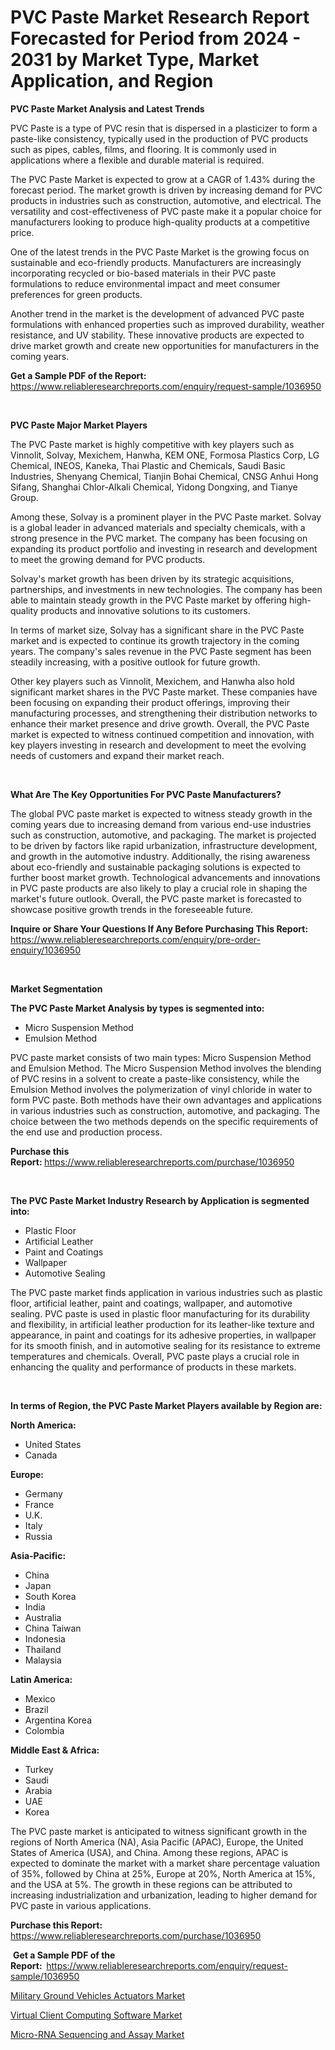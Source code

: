 <p><h1>PVC Paste Market Research Report Forecasted for Period from 2024 -  2031 by Market Type, Market Application, and Region</h1></p><p><strong>PVC Paste Market Analysis and Latest Trends</strong></p>
<p><p>PVC Paste is a type of PVC resin that is dispersed in a plasticizer to form a paste-like consistency, typically used in the production of PVC products such as pipes, cables, films, and flooring. It is commonly used in applications where a flexible and durable material is required.</p><p>The PVC Paste Market is expected to grow at a CAGR of 1.43% during the forecast period. The market growth is driven by increasing demand for PVC products in industries such as construction, automotive, and electrical. The versatility and cost-effectiveness of PVC paste make it a popular choice for manufacturers looking to produce high-quality products at a competitive price.</p><p>One of the latest trends in the PVC Paste Market is the growing focus on sustainable and eco-friendly products. Manufacturers are increasingly incorporating recycled or bio-based materials in their PVC paste formulations to reduce environmental impact and meet consumer preferences for green products.</p><p>Another trend in the market is the development of advanced PVC paste formulations with enhanced properties such as improved durability, weather resistance, and UV stability. These innovative products are expected to drive market growth and create new opportunities for manufacturers in the coming years.</p></p>
<p><strong>Get a Sample PDF of the Report:&nbsp;</strong> <a href="https://www.reliableresearchreports.com/enquiry/request-sample/1036950">https://www.reliableresearchreports.com/enquiry/request-sample/1036950</a></p>
<p>&nbsp;</p>
<p><strong>PVC Paste Major Market Players</strong></p>
<p><p>The PVC Paste market is highly competitive with key players such as Vinnolit, Solvay, Mexichem, Hanwha, KEM ONE, Formosa Plastics Corp, LG Chemical, INEOS, Kaneka, Thai Plastic and Chemicals, Saudi Basic Industries, Shenyang Chemical, Tianjin Bohai Chemical, CNSG Anhui Hong Sifang, Shanghai Chlor-Alkali Chemical, Yidong Dongxing, and Tianye Group.</p><p>Among these, Solvay is a prominent player in the PVC Paste market. Solvay is a global leader in advanced materials and specialty chemicals, with a strong presence in the PVC market. The company has been focusing on expanding its product portfolio and investing in research and development to meet the growing demand for PVC products.</p><p>Solvay's market growth has been driven by its strategic acquisitions, partnerships, and investments in new technologies. The company has been able to maintain steady growth in the PVC Paste market by offering high-quality products and innovative solutions to its customers.</p><p>In terms of market size, Solvay has a significant share in the PVC Paste market and is expected to continue its growth trajectory in the coming years. The company's sales revenue in the PVC Paste segment has been steadily increasing, with a positive outlook for future growth.</p><p>Other key players such as Vinnolit, Mexichem, and Hanwha also hold significant market shares in the PVC Paste market. These companies have been focusing on expanding their product offerings, improving their manufacturing processes, and strengthening their distribution networks to enhance their market presence and drive growth. Overall, the PVC Paste market is expected to witness continued competition and innovation, with key players investing in research and development to meet the evolving needs of customers and expand their market reach.</p></p>
<p>&nbsp;</p>
<p><strong>What Are The Key Opportunities For PVC Paste Manufacturers?</strong></p>
<p><p>The global PVC paste market is expected to witness steady growth in the coming years due to increasing demand from various end-use industries such as construction, automotive, and packaging. The market is projected to be driven by factors like rapid urbanization, infrastructure development, and growth in the automotive industry. Additionally, the rising awareness about eco-friendly and sustainable packaging solutions is expected to further boost market growth. Technological advancements and innovations in PVC paste products are also likely to play a crucial role in shaping the market's future outlook. Overall, the PVC paste market is forecasted to showcase positive growth trends in the foreseeable future.</p></p>
<p><strong>Inquire or Share Your Questions If Any Before Purchasing This Report:</strong> <a href="https://www.reliableresearchreports.com/enquiry/pre-order-enquiry/1036950">https://www.reliableresearchreports.com/enquiry/pre-order-enquiry/1036950</a></p>
<p>&nbsp;</p>
<p><strong>Market Segmentation</strong></p>
<p><strong>The PVC Paste Market Analysis by types is segmented into:</strong></p>
<p><ul><li>Micro Suspension Method</li><li>Emulsion Method</li></ul></p>
<p><p>PVC paste market consists of two main types: Micro Suspension Method and Emulsion Method. The Micro Suspension Method involves the blending of PVC resins in a solvent to create a paste-like consistency, while the Emulsion Method involves the polymerization of vinyl chloride in water to form PVC paste. Both methods have their own advantages and applications in various industries such as construction, automotive, and packaging. The choice between the two methods depends on the specific requirements of the end use and production process.</p></p>
<p><strong>Purchase this Report:&nbsp;</strong><a href="https://www.reliableresearchreports.com/purchase/1036950">https://www.reliableresearchreports.com/purchase/1036950</a></p>
<p>&nbsp;</p>
<p><strong>The PVC Paste Market Industry Research by Application is segmented into:</strong></p>
<p><ul><li>Plastic Floor</li><li>Artificial Leather</li><li>Paint and Coatings</li><li>Wallpaper</li><li>Automotive Sealing</li></ul></p>
<p><p>The PVC paste market finds application in various industries such as plastic floor, artificial leather, paint and coatings, wallpaper, and automotive sealing. PVC paste is used in plastic floor manufacturing for its durability and flexibility, in artificial leather production for its leather-like texture and appearance, in paint and coatings for its adhesive properties, in wallpaper for its smooth finish, and in automotive sealing for its resistance to extreme temperatures and chemicals. Overall, PVC paste plays a crucial role in enhancing the quality and performance of products in these markets.</p></p>
<p>&nbsp;</p>
<p><strong>In terms of Region, the PVC Paste Market Players available by Region are:</strong></p>
<p>
    <p> <strong> North America: </strong>
        <ul>
            <li>United States</li>
            <li>Canada</li>
        </ul>
        </p> 
    <p> <strong> Europe: </strong>
        <ul>
            <li>Germany</li>
            <li>France</li>
            <li>U.K.</li>
            <li>Italy</li>
            <li>Russia</li>
        </ul>
        </p> 
    <p> <strong> Asia-Pacific: </strong>
        <ul>
            <li>China</li>
            <li>Japan</li>
            <li>South Korea</li>
            <li>India</li>
            <li>Australia</li>
            <li>China Taiwan</li>
            <li>Indonesia</li>
            <li>Thailand</li>
            <li>Malaysia</li>
        </ul>
        </p> 
    <p> <strong> Latin America: </strong>
        <ul>
            <li>Mexico</li>
            <li>Brazil</li>
            <li>Argentina Korea</li>
            <li>Colombia</li>
        </ul>
        </p> 
    <p> <strong> Middle East & Africa: </strong>
        <ul>
            <li>Turkey</li>
            <li>Saudi</li>
            <li>Arabia</li>
            <li>UAE</li>
            <li>Korea</li>
        </ul>
    </p>
    </p>
<p><p>The PVC paste market is anticipated to witness significant growth in the regions of North America (NA), Asia Pacific (APAC), Europe, the United States of America (USA), and China. Among these regions, APAC is expected to dominate the market with a market share percentage valuation of 35%, followed by China at 25%, Europe at 20%, North America at 15%, and the USA at 5%. The growth in these regions can be attributed to increasing industrialization and urbanization, leading to higher demand for PVC paste in various applications.</p></p>
<p><strong>Purchase this Report: </strong><a href="https://www.reliableresearchreports.com/purchase/1036950">https://www.reliableresearchreports.com/purchase/1036950</a></p>
<p>&nbsp;<strong>Get a Sample PDF of the Report:&nbsp;&nbsp;</strong><a href="https://www.reliableresearchreports.com/enquiry/request-sample/1036950">https://www.reliableresearchreports.com/enquiry/request-sample/1036950</a></p>
<p><strong></strong></p>
<p><p><a href="https://view.publitas.com/reportprime-1/military-ground-vehicles-actuators-market-size-share-trends-analysis-report-by-material-by-type-by-end-user-by-region-and-segment-forecasts-2023-2030/">Military Ground Vehicles Actuators Market</a></p><p><a href="https://view.publitas.com/reportprime-1/virtual-client-computing-software-market-size-furnishes-valuable-information-encompassing-market-share-market-trends-and-projections-spanning-from-2023-to-2030/">Virtual Client Computing Software Market</a></p><p><a href="https://view.publitas.com/reportprime-1/micro-rna-sequencing-and-assay-market-challenges-opportunities-and-growth-drivers-and-major-market-players-forecasted-for-period-from-2023-2030/">Micro-RNA Sequencing and Assay Market</a></p></p>